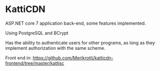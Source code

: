 # KattiCDN

ASP.NET core 7 application back-end, some features implemented.

Using PostgreSQL and BCrypt

Has the ability to authenticate users for other programs, as long as they implement authorization with the same scheme.

Front end in: https://github.com/Merikrotti/katticdn-frontend/tree/master/kattisc
